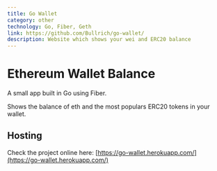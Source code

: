 ```yaml
---
title: Go Wallet
category: other
technology: Go, Fiber, Geth
link: https://github.com/Bullrich/go-wallet/
description: Website which shows your wei and ERC20 balance
---
```

# Ethereum Wallet Balance

A small app built in Go using Fiber.

Shows the balance of eth and the most populars ERC20 tokens in your wallet.

## Hosting

Check the project online here: [https://go-wallet.herokuapp.com/](https://go-wallet.herokuapp.com/)
